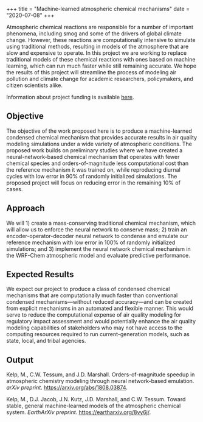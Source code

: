+++
title = "Machine-learned atmospheric chemical mechanisms"
date = "2020-07-08"
+++

Atmospheric chemical reactions are responsible for a number of important phenomena, including smog and some of the drivers of global climate change. However, these reactions are computationally intensive to simulate using traditional methods, resulting in models of the atmosphere that are slow and expensive to operate. In this project we are working to replace traditional models of these chemical reactions with ones based on machine learning, which can run much faster while still remaining accurate. We hope the results of this project will streamline the process of modeling air pollution and climate change for academic researchers, policymakers, and citizen scientists alike.

Information about project funding is available [here](https://cfpub.epa.gov/ncer_abstracts/index.cfm/fuseaction/display.abstractDetail/abstract_id/11087).

## Objective
The objective of the work proposed here is to produce a machine-learned condensed chemical mechanism that provides accurate results in air quality modeling simulations under a wide variety of atmospheric conditions. The proposed work builds on preliminary studies where we have created a neural-network-based chemical mechanism that operates with fewer chemical species and orders-of-magnitude less computational cost than the reference mechanism it was trained on, while reproducing diurnal cycles with low error in 90% of randomly initialized simulations. The proposed project will focus on reducing error in the remaining 10% of cases.

## Approach
We will 1) create a mass-conserving traditional chemical mechanism, which will allow us to enforce the neural network to conserve mass; 2) train an encoder-operator-decoder neural network to condense and emulate our reference mechanism with low error in 100% of randomly initialized simulations; and 3) implement the neural network chemical mechanism in the WRF-Chem atmospheric model and evaluate predictive performance.

## Expected Results
We expect our project to produce a class of condensed chemical mechanisms that are computationally much faster than conventional condensed mechanisms—without reduced accuracy—and can be created from explicit mechanisms in an automated and flexible manner. This would serve to reduce the computational expense of air quality modeling for regulatory impact assessment and would potentially enhance the air quality modeling capabilities of stakeholders who may not have access to the computing resources required to run current-generation models, such as state, local, and tribal agencies.

## Output

Kelp, M., C.W. Tessum, and  J.D. Marshall. Orders-of-magnitude speedup in atmospheric chemistry modeling through neural network-based emulation. <i>arXiv preprint</i>. <a href=https://arxiv.org/abs/1808.03874>https://arxiv.org/abs/1808.03874</a>.

Kelp, M., D.J. Jacob, J.N. Kutz, J.D. Marshall, and C.W. Tessum. Toward stable, general machine-learned models of the atmospheric chemical system. <i>EarthArXiv preprint</i>. <a href=https://eartharxiv.org/8vy6j/>https://eartharxiv.org/8vy6j/</a>.

